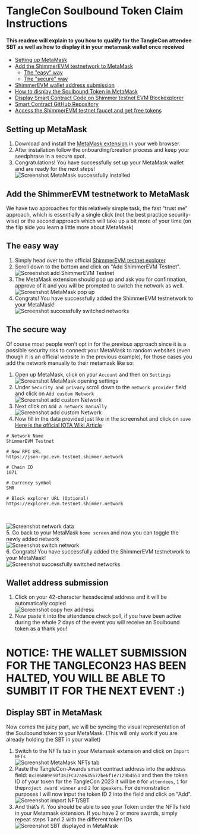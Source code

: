 # TangleCon Soulbound Token Claim Instructions
#### This readme will explain to you how to qualify for the TangleCon attendee SBT as well as how to display it in your metamask wallet once received

- [Setting up MetaMask](#setting-up-metaMask)
- [Add the ShimmerEVM testnetwork to MetaMask](#add-the-shimmerevm-testnetwork-to-metamask)
    - [The "easy" way](#the-easy-way)
    - [The "secure" way](#the-secure-way)
- [ShimmerEVM wallet address submission](wallet-address-submission)
- [How to display the Soulbound Token in MetaMask](#display-sbt-in-metamask)
- [Display Smart Contract Code on Shimmer testnet EVM Blockexplorer](https://explorer.evm.testnet.shimmer.network/address/0x3868B9e50f383FC37a8635672be6f1e7129b4551/contracts#address-tabs)
- [Smart Contract GitHub Repository](https://github.com/tanglecon/tanglecon-soulbound-smartcontract)
- [Access the ShimmerEVM testnet faucet and get free tokens](https://evm-toolkit.evm.testnet.shimmer.network/)


## Setting up MetaMask
1. Download and install the [MetaMask extension](https://metamask.io/) in your web browser. <br />
2. After installation follow the onboarding/creation process and keep your seedphrase in a secure spot. <br />
3. Congratulations! You have successfully set up your MetaMask wallet and are ready for the next steps! <br />
![Screenshot MetaMask successfully installed](./media/0.png) <br />

## Add the ShimmerEVM testnetwork to MetaMask
We have two approaches for this relatively simple task, the fast "trust me" approach, which is essentially a single click (not the best practice security-wise) or the second approach which will take up a bit more of your time (on the flip side you learn a little more about MetaMask) <br />

## The easy way
1. Simply head over to the official [ShimmerEVM testnet explorer](https://explorer.evm.testnet.shimmer.network/) <br />
2. Scroll down to the bottom and click on "Add ShimmerEVM Testnet". <br />
![Screenshot add ShimmerEVM Testnet](./media/1.png) <br />
3. The MetaMask extension should pop up and ask you for confirmation, approve of it and you will be prompted to switch the network as well. <br />
![Screenshot MetaMask pop up](./media/2.png) <br />
4. Congrats! You have successfully added the ShimmerEVM testnetwork to your MetaMask! <br />
![Screenshot successfully switched networks](./media/3.png) <br />

## The secure way
Of course most people won’t opt in for the previous approach since it is a possible security risk to connect your MetaMask to random websites (even though it is an official website in the previous example), for those cases you add the network manually to their metamask like so: <br />
1. Open up MetaMask, click on your ```Account``` and then on ```Settings``` <br />
![Screenshot MetaMask opening settings](./media/4.png) <br />
2. Under ```Security and privacy``` scroll down to the ```network provider``` field and click on ```Add custom Network``` <br />
![Screenshot add custom Network](./media/5.png) <br />
3. Next click on ```Add a network manually```
![Screenshot add custom Network](./media/6.png) <br />
4. Now fill in the data provided just like in the screenshot and click on ```save``` <br />
[Here is the official IOTA Wiki Article](https://evm-toolkit.evm.testnet.shimmer.network/) <br />
```
# Network Name
ShimmerEVM Testnet

# New RPC URL
https://json-rpc.evm.testnet.shimmer.network

# Chain ID
1071

# Currency symbol
SMR

# Block explorer URL (Optional)
https://explorer.evm.testnet.shimmer.network
```
<br />

![Screenshot network data](./media/7.png) <br />
5. Go back to your MetaMask ```home screen``` and now you can toggle the newly added network  <br />
![Screenshot switch network](./media/8.png) <br />
6. Congrats! You have successfully added the ShimmerEVM testnetwork to your MetaMask! <br />
![Screenshot successfully switched networks](./media/3.png) <br />

## Wallet address submission
1. Click on your 42-character hexadecimal address and it will be automatically copied <br />
![Screenshot copy hex address](./media/12.png) <br />
2. Now paste it into the attendance check poll, if you have been active during the whole 2 days of the event you will receive an Soulbound token as a thank you! <br />
# NOTICE: THE WALLET SUBMISSION FOR THE TANGLECON23 HAS BEEN HALTED, YOU WILL BE ABLE TO SUMBIT IT FOR THE NEXT EVENT :)

## Display SBT in MetaMask
Now comes the juicy part, we will be syncing the visual representation of the Soulbound token to your MetaMask. (This will only work if you are already holding the SBT in your wallet) <br />

1. Switch to the NFTs tab in your Metamask extension and click on ```Import NFTs``` <br />
![Screenshot MetaMask NFTs tab](./media/9.png) <br />
2. Paste the TangleCon-Awards smart contract address into the address field: ```0x3868B9e50f383FC37a8635672be6f1e7129b4551``` and then the token ID of your token for the TangleCon 2023 it will be ```0``` for ```attendees```, ```1``` for the```project award winner``` and ```2``` for ```speakers```. For demonstration purposes I will now input the token ID 2 into the field and click on "Add". <br />
![Screenshot import NFT/SBT](./media/10.png) <br />
3. And that’s it. You should be able to see your Token under the NFTs field in your Metamask extension. If you have 2 or more awards, simply repeat steps 1 and 2 with the different token IDs <br />
![Screenshot SBT displayed in MetaMask](./media/11.png) <br />
